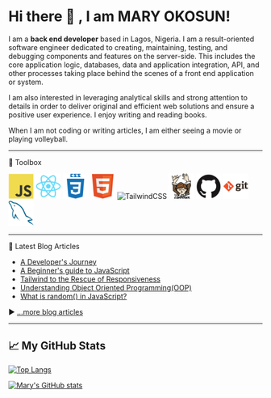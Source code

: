 # Hi there 🤗 , I am MARY OKOSUN!


I am a **back end developer** based in Lagos, Nigeria. I am a result-oriented software engineer dedicated to creating, maintaining, testing, and debugging  components and features on the server-side. This includes the core application logic, databases, data and application integration, API, and other processes taking place behind the scenes of a front end application or system.

I am also interested in leveraging analytical skills and strong attention to details in order to deliver original and efficient web solutions and ensure a positive user experience. I enjoy writing and reading books.

When I am not coding or writing articles, I am either seeing a movie or playing volleyball.

---

🧰 Toolbox


<img src="https://raw.githubusercontent.com/devicons/devicon/c7d326b6009e60442abc35fa45706d6f30ee4c8e/icons/javascript/javascript-original.svg" alt="javascript Logo" width="50" height="50"/> <img src="https://raw.githubusercontent.com/devicons/devicon/c7d326b6009e60442abc35fa45706d6f30ee4c8e/icons/react/react-original.svg" alt="React Logo" width="50" height="50"/>  <img src="https://github.com/devicons/devicon/blob/master/icons/css3/css3-plain-wordmark.svg" alt="CSS" width="50" height="50"/> <img src="https://github.com/devicons/devicon/blob/master/icons/html5/html5-original.svg" alt="HTML" width="50" height="50"/> <img src="https://cdn.worldvectorlogo.com/logos/tailwindcss.svg" alt="TailwindCSS" width="50" height="50"/>  <img src="https://raw.githubusercontent.com/devicons/devicon/c7d326b6009e60442abc35fa45706d6f30ee4c8e/icons/composer/composer-original.svg" alt="composer Logo" width="50" height="50"/>  <img src="https://raw.githubusercontent.com/devicons/devicon/c7d326b6009e60442abc35fa45706d6f30ee4c8e/icons/github/github-original.svg" alt="Github Logo" width="50" height="50"/> <img src="https://github.com/devicons/devicon/blob/master/icons/git/git-original-wordmark.svg" alt="Git" width="50" height="50"/> <img src="https://raw.githubusercontent.com/devicons/devicon/c7d326b6009e60442abc35fa45706d6f30ee4c8e/icons/mysql/mysql-original.svg" alt="sql Logo" width="50" height="50"/> 

---

📘 Latest Blog Articles

<!-- BLOG-POST-LIST:START -->
- [A Developer's Journey](https://okosunmary.hashnode.dev/a-developers-journey)
- [A Beginner's guide to JavaScript](https://okosunmary.hashnode.dev/a-beginners-guide-to-javascript)
- [Tailwind to the Rescue of Responsiveness](https://okosunmary.hashnode.dev/tailwind-to-the-rescue-of-responsiveness)
- [Understanding Object Oriented Programming(OOP)](https://okosunmary.hashnode.dev/understanding-object-oriented-programmingoop)
- [What is random() in JavaScript? ](https://www.educative.io/edpresso/what-is-random-in-javascript)
<!-- BLOG-POST-LIST:END -->

▶ [...more blog articles](https://okosunmary.hashnode.dev/)

---


## &#x1f4c8; My GitHub Stats

[![Top Langs](https://github-readme-stats.vercel.app/api/top-langs/?username=Marienoir&layout=compact&theme=synthwave)](https://github.com/anuraghazra/github-readme-stats)

[![Mary's GitHub stats](https://github-readme-stats.vercel.app/api?username=Marienoir&count_private=true&theme=synthwave)](https://github.com/anuraghazra/github-readme-stats)

<!--
**Marienoir/Marienoir** is a ✨ _special_ ✨ repository because its `README.md` (this file) appears on your GitHub profile.

Here are some ideas to get you started:

- 🔭 I’m currently working on ...
- 🌱 I’m currently learning ...
- 👯 I’m looking to collaborate on ...
- 🤔 I’m looking for help with ...
- 💬 Ask me about ...
- 📫 How to reach me: ...
- 😄 Pronouns: ...
- ⚡ Fun fact: ...
-->
